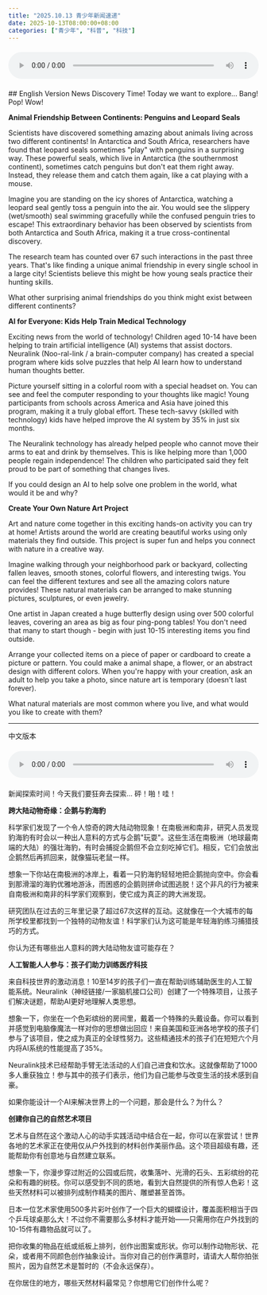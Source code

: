```yaml
---
title: "2025.10.13 青少年新闻速递"
date: 2025-10-13T08:00:00+08:00
categories: ["青少年", "科普", "科技"]
---
```

<audio controls style="width: 100%; max-width: 900px; margin: 1.5em 0; display: block;">
<source src="/mp3/teen_news/20251013.en.wav" type="audio/wav">
</audio>
## English Version
News Discovery Time! Today we want to explore...
Bang! Pop! Wow!

**Animal Friendship Between Continents: Penguins and Leopard Seals**

Scientists have discovered something amazing about animals living across two different continents! In Antarctica and South Africa, researchers have found that leopard seals sometimes "play" with penguins in a surprising way. These powerful seals, which live in Antarctica (the southernmost continent), sometimes catch penguins but don't eat them right away. Instead, they release them and catch them again, like a cat playing with a mouse.

Imagine you are standing on the icy shores of Antarctica, watching a leopard seal gently toss a penguin into the air. You would see the slippery (wet/smooth) seal swimming gracefully while the confused penguin tries to escape! This extraordinary behavior has been observed by scientists from both Antarctica and South Africa, making it a true cross-continental discovery.

The research team has counted over 67 such interactions in the past three years. That's like finding a unique animal friendship in every single school in a large city! Scientists believe this might be how young seals practice their hunting skills.

What other surprising animal friendships do you think might exist between different continents?

**AI for Everyone: Kids Help Train Medical Technology**

Exciting news from the world of technology! Children aged 10-14 have been helping to train artificial intelligence (AI) systems that assist doctors. Neuralink (Noo-ral-link / a brain-computer company) has created a special program where kids solve puzzles that help AI learn how to understand human thoughts better.

Picture yourself sitting in a colorful room with a special headset on. You can see and feel the computer responding to your thoughts like magic! Young participants from schools across America and Asia have joined this program, making it a truly global effort. These tech-savvy (skilled with technology) kids have helped improve the AI system by 35% in just six months.

The Neuralink technology has already helped people who cannot move their arms to eat and drink by themselves. This is like helping more than 1,000 people regain independence! The children who participated said they felt proud to be part of something that changes lives.

If you could design an AI to help solve one problem in the world, what would it be and why?

**Create Your Own Nature Art Project**

Art and nature come together in this exciting hands-on activity you can try at home! Artists around the world are creating beautiful works using only materials they find outside. This project is super fun and helps you connect with nature in a creative way.

Imagine walking through your neighborhood park or backyard, collecting fallen leaves, smooth stones, colorful flowers, and interesting twigs. You can feel the different textures and see all the amazing colors nature provides! These natural materials can be arranged to make stunning pictures, sculptures, or even jewelry.

One artist in Japan created a huge butterfly design using over 500 colorful leaves, covering an area as big as four ping-pong tables! You don't need that many to start though - begin with just 10-15 interesting items you find outside.

Arrange your collected items on a piece of paper or cardboard to create a picture or pattern. You could make a animal shape, a flower, or an abstract design with different colors. When you're happy with your creation, ask an adult to help you take a photo, since nature art is temporary (doesn't last forever).

What natural materials are most common where you live, and what would you like to create with them?

---
中文版本
<audio controls style="width: 100%; max-width: 900px; margin: 1.5em 0; display: block;">
    <source src="/mp3/teen_news/20251013.cn.wav"
  type="audio/wav">
  </audio>
新闻探索时间！今天我们要狂奔去探索...
砰！啪！哇！

**跨大陆动物奇缘：企鹅与豹海豹**

科学家们发现了一个令人惊奇的跨大陆动物现象！在南极洲和南非，研究人员发现豹海豹有时会以一种出人意料的方式与企鹅"玩耍"。这些生活在南极洲（地球最南端的大陆）的强壮海豹，有时会捕捉企鹅但不会立刻吃掉它们。相反，它们会放出企鹅然后再抓回来，就像猫玩老鼠一样。

想象一下你站在南极洲的冰岸上，看着一只豹海豹轻轻地把企鹅抛向空中。你会看到那滑溜的海豹优雅地游泳，而困惑的企鹅则拼命试图逃脱！这个非凡的行为被来自南极洲和南非的科学家们观察到，使它成为真正的跨大洲发现。

研究团队在过去的三年里记录了超过67次这样的互动。这就像在一个大城市的每所学校里都找到一个独特的动物友谊！科学家们认为这可能是年轻海豹练习捕猎技巧的方式。

你认为还有哪些出人意料的跨大陆动物友谊可能存在？

**人工智能人人参与：孩子们助力训练医疗科技**

来自科技世界的激动消息！10至14岁的孩子们一直在帮助训练辅助医生的人工智能系统。Neuralink（神经链接/一家脑机接口公司）创建了一个特殊项目，让孩子们解决谜题，帮助AI更好地理解人类思想。

想象一下，你坐在一个色彩缤纷的房间里，戴着一个特殊的头戴设备。你可以看到并感觉到电脑像魔法一样对你的思想做出回应！来自美国和亚洲各地学校的孩子们参与了该项目，使之成为真正的全球性努力。这些精通技术的孩子们在短短六个月内将AI系统的性能提高了35%。

Neuralink技术已经帮助手臂无法活动的人们自己进食和饮水。这就像帮助了1000多人重获独立！参与其中的孩子们表示，他们为自己能参与改变生活的技术感到自豪。

如果你能设计一个AI来解决世界上的一个问题，那会是什么？为什么？

**创建你自己的自然艺术项目**

艺术与自然在这个激动人心的动手实践活动中结合在一起，你可以在家尝试！世界各地的艺术家正在使用仅从户外找到的材料创作美丽作品。这个项目超级有趣，还能帮助你有创意地与自然建立联系。

想象一下，你漫步穿过附近的公园或后院，收集落叶、光滑的石头、五彩缤纷的花朵和有趣的树枝。你可以感受到不同的质地，看到大自然提供的所有惊人色彩！这些天然材料可以被排列成制作精美的图片、雕塑甚至首饰。

日本一位艺术家使用500多片彩叶创作了一个巨大的蝴蝶设计，覆盖面积相当于四个乒乓球桌那么大！不过你不需要那么多材料才能开始——只需用你在户外找到的10-15件有趣物品就可以了。

把你收集的物品在纸或纸板上排列，创作出图案或形状。你可以制作动物形状、花朵，或者用不同颜色创作抽象设计。当你对自己的创作满意时，请请大人帮你拍张照片，因为自然艺术是暂时的（不会永远保存）。

在你居住的地方，哪些天然材料最常见？你想用它们创作什么呢？